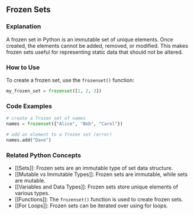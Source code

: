 ## Frozen Sets

### Explanation
A frozen set in Python is an immutable set of unique elements. Once created, the elements cannot be added, removed, or modified. This makes frozen sets useful for representing static data that should not be altered.

### How to Use
To create a frozen set, use the `frozenset()` function:

```python
my_frozen_set = frozenset([1, 2, 3])
```

### Code Examples
```python
# create a frozen set of names
names = frozenset({"Alice", "Bob", "Carol"})

# add an element to a frozen set (error)
names.add("Dave")
```

### Related Python Concepts
- [[Sets]]: Frozen sets are an immutable type of set data structure.
- [[Mutable vs Immutable Types]]: Frozen sets are immutable, while sets are mutable.
- [[Variables and Data Types]]: Frozen sets store unique elements of various types.
- [[Functions]]: The `frozenset()` function is used to create frozen sets.
- [[For Loops]]: Frozen sets can be iterated over using for loops.